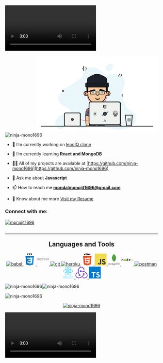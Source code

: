 <!-- <video autoplay loop muted plays-inline>
    <source src="./Media/Banner-2.mp4" type="video/mp4" align="center" width="500">
</video> -->
![video](E:\Documents\Masai_\Github-Profile\ninja-mono1696\Media\Banner-2.mp4)

<img align="right" alt="coding" width="400" src="./Media/coding-GIF-3.gif" />

<p align="left"> <img src="https://komarev.com/ghpvc/?username=ninja-mono1696&label=Profile%20views&color=0e75b6&style=flat" alt="ninja-mono1696" /> </p>

- 🔭 I’m currently working on [leadIQ clone](https://github.com/ninja-mono1696/painstaking-playground-258)

- 🌱 I’m currently learning **React and MongoDB**

- 👨‍💻 All of my projects are available at [https://github.com/ninja-mono1696](https://github.com/ninja-mono1696)

- 💬 Ask me about **Javascript**

- 📫 How to reach me **mondalmonojit1696@gmail.com**

- 📄 Know about me more [Visit my Resume](https://drive.google.com/file/d/17twPHWa1HAxNdFG1vlDPk-OBQbUiKYC9/view?usp=sharing)

<h3 align="left">Connect with me:</h3>
<p align="left">
<a href="https://linkedin.com/in/monojit1696" target="blank"><img align="center" src="https://raw.githubusercontent.com/rahuldkjain/github-profile-readme-generator/master/src/images/icons/Social/linked-in-alt.svg" alt="monojit1696" height="30" width="40" /></a>
</p>

<h2 align="center"><hr>Languages and Tools</h2>
<p align="center"> 
<a href="https://babeljs.io/" target="_blank" rel="noreferrer"> <img src="https://www.vectorlogo.zone/logos/babeljs/babeljs-icon.svg" alt="babel" width="40" height="40" /> </a> 
<a href="https://www.w3schools.com/css/" target="_blank" rel="noreferrer"> <img src="https://raw.githubusercontent.com/devicons/devicon/master/icons/css3/css3-original-wordmark.svg" alt="css3" width="40" height="40"/> </a>
<a href="https://expressjs.com" target="_blank" rel="noreferrer"> <img src="https://raw.githubusercontent.com/devicons/devicon/master/icons/express/express-original-wordmark.svg" alt="express" width="40" height="40"/> </a> 
<a href="https://git-scm.com/" target="_blank" rel="noreferrer"> <img src="https://www.vectorlogo.zone/logos/git-scm/git-scm-icon.svg" alt="git" width="40" height="40"/> </a> 
<a href="https://heroku.com" target="_blank" rel="noreferrer"> <img src="https://www.vectorlogo.zone/logos/heroku/heroku-icon.svg" alt="heroku" width="40" height="40"/> </a> 
<a href="https://www.w3.org/html/" target="_blank" rel="noreferrer"> <img src="https://raw.githubusercontent.com/devicons/devicon/master/icons/html5/html5-original-wordmark.svg" alt="html5" width="40" height="40"/> </a> 
<a href="https://developer.mozilla.org/en-US/docs/Web/JavaScript" target="_blank" rel="noreferrer"> <img src="https://raw.githubusercontent.com/devicons/devicon/master/icons/javascript/javascript-original.svg" alt="javascript" width="40" height="40"/> </a> <a href="https://www.mongodb.com/" target="_blank" rel="noreferrer"> <img src="https://raw.githubusercontent.com/devicons/devicon/master/icons/mongodb/mongodb-original-wordmark.svg" alt="mongodb" width="40" height="40"/> </a> 
<a href="https://nodejs.org" target="_blank" rel="noreferrer"> <img src="https://raw.githubusercontent.com/devicons/devicon/master/icons/nodejs/nodejs-original-wordmark.svg" alt="nodejs" width="40" height="40"/> </a> 
<a href="https://postman.com" target="_blank" rel="noreferrer"> <img src="https://www.vectorlogo.zone/logos/getpostman/getpostman-icon.svg" alt="postman" width="40" height="40"/> </a> 
<a href="https://reactjs.org/" target="_blank" rel="noreferrer"> <img src="https://raw.githubusercontent.com/devicons/devicon/master/icons/react/react-original-wordmark.svg" alt="react" width="40" height="40"/> </a> 
<a href="https://redux.js.org" target="_blank" rel="noreferrer"> <img src="https://raw.githubusercontent.com/devicons/devicon/master/icons/redux/redux-original.svg" alt="redux" width="40" height="40"/> </a> 
<a href="https://www.typescriptlang.org/" target="_blank" rel="noreferrer"> <img src="https://raw.githubusercontent.com/devicons/devicon/master/icons/typescript/typescript-original.svg" alt="typescript" width="40" height="40"/> </a> 
</p>

<p><img align="left" src="https://github-readme-stats.vercel.app/api/top-langs?username=ninja-mono1696&show_icons=true&locale=en&layout=compact" alt="ninja-mono1696" /></p>

<p>&nbsp;<img align="left" src="https://github-readme-stats.vercel.app/api?username=ninja-mono1696&show_icons=true&locale=en" alt="ninja-mono1696" /></p>

<p><img align="center" src="https://github-readme-streak-stats.herokuapp.com/?user=ninja-mono1696&" alt="ninja-mono1696" /></p>

<p align="center"> <a href="https://github.com/ryo-ma/github-profile-trophy"><img src="https://github-profile-trophy.vercel.app/?username=ninja-mono1696" alt="ninja-mono1696" /></a> </p>

<!-- <video autoplay loop muted plays-inline align="center" width="500">
    <source src="./Media/Banner-3.mp4" type="video/mp4">
</video> -->
![video](E:\Documents\Masai_\Github-Profile\ninja-mono1696\Media\Banner-3.mp4)